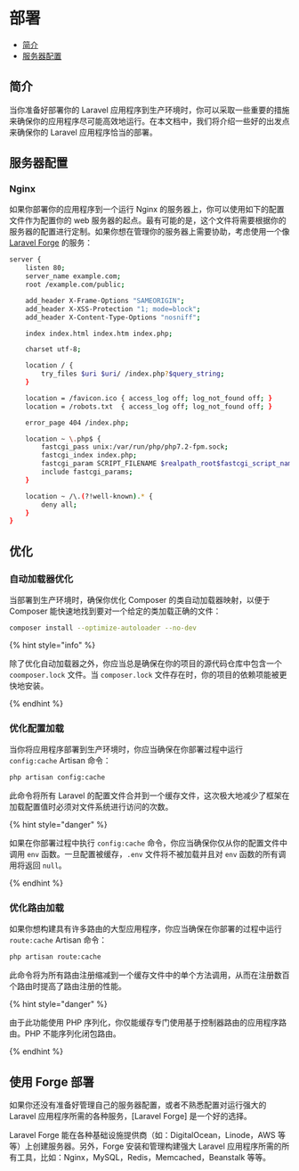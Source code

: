 # 部署

* [简介](#jian-jie)
* [服务器配置](#fu-wu-qi-pei-zhi)

## 简介

当你准备好部署你的 Laravel 应用程序到生产环境时，你可以采取一些重要的措施来确保你的应用程序尽可能高效地运行。在本文档中，我们将介绍一些好的出发点来确保你的 Laravel 应用程序恰当的部署。

## 服务器配置

### Nginx

如果你部署你的应用程序到一个运行 Nginx 的服务器上，你可以使用如下的配置文件作为配置你的 web 服务器的起点。最有可能的是，这个文件将需要根据你的服务器的配置进行定制。如果你想在管理你的服务器上需要协助，考虑使用一个像 [Laravel Forge](https://forge.laravel.com/) 的服务：

```bash
server {
    listen 80;
    server_name example.com;
    root /example.com/public;

    add_header X-Frame-Options "SAMEORIGIN";
    add_header X-XSS-Protection "1; mode=block";
    add_header X-Content-Type-Options "nosniff";

    index index.html index.htm index.php;

    charset utf-8;

    location / {
        try_files $uri $uri/ /index.php?$query_string;
    }

    location = /favicon.ico { access_log off; log_not_found off; }
    location = /robots.txt  { access_log off; log_not_found off; }

    error_page 404 /index.php;

    location ~ \.php$ {
        fastcgi_pass unix:/var/run/php/php7.2-fpm.sock;
        fastcgi_index index.php;
        fastcgi_param SCRIPT_FILENAME $realpath_root$fastcgi_script_name;
        include fastcgi_params;
    }

    location ~ /\.(?!well-known).* {
        deny all;
    }
}
```

## 优化

### 自动加载器优化

当部署到生产环境时，确保你优化 Composer 的类自动加载器映射，以便于 Composer 能快速地找到要对一个给定的类加载正确的文件：

```bash
composer install --optimize-autoloader --no-dev
```

{% hint style="info" %}

除了优化自动加载器之外，你应当总是确保在你的项目的源代码仓库中包含一个 `coomposer.lock` 文件。当 `composer.lock` 文件存在时，你的项目的依赖项能被更快地安装。

{% endhint %}

### 优化配置加载

当你将应用程序部署到生产环境时，你应当确保在你部署过程中运行 `config:cache` Artisan 命令：

```bash
php artisan config:cache
```

此命令将所有 Laravel 的配置文件合并到一个缓存文件，这次极大地减少了框架在加载配置值时必须对文件系统进行访问的次数。

{% hint style="danger" %}

如果在你部署过程中执行 `config:cache` 命令，你应当确保你仅从你的配置文件中调用 `env` 函数。一旦配置被缓存，`.env` 文件将不被加载并且对 `env` 函数的所有调用将返回 `null`。

{% endhint %}

### 优化路由加载

如果你想构建具有许多路由的大型应用程序，你应当确保在你部署的过程中运行 `route:cache` Artisan 命令：

```bash
php artisan route:cache
```

此命令将为所有路由注册缩减到一个缓存文件中的单个方法调用，从而在注册数百个路由时提高了路由注册的性能。

{% hint style="danger" %}

由于此功能使用 PHP 序列化，你仅能缓存专门使用基于控制器路由的应用程序路由。PHP 不能序列化闭包路由。

{% endhint %}

## 使用 Forge 部署

如果你还没有准备好管理自己的服务器配置，或者不熟悉配置对运行强大的 Laravel 应用程序所需的各种服务，[Laravel Forge] 是一个好的选择。

Laravel Forge 能在各种基础设施提供商（如：DigitalOcean，Linode，AWS 等等）上创建服务器。另外，Forge 安装和管理构建强大 Laravel 应用程序所需的所有工具，比如：Nginx，MySQL，Redis，Memcached，Beanstalk 等等。
